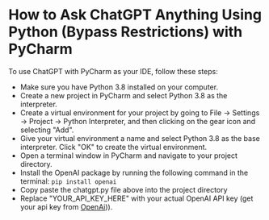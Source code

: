 # How to Ask ChatGPT Anything Using Python (Bypass Restrictions) with PyCharm

To use ChatGPT with PyCharm as your IDE, follow these steps:

- Make sure you have Python 3.8 installed on your computer.
- Create a new project in PyCharm and select Python 3.8 as the interpreter.
- Create a virtual environment for your project by going to File -> Settings -> Project -> Python Interpreter, and then clicking on the gear icon and selecting "Add".
- Give your virtual environment a name and select Python 3.8 as the base interpreter. Click "OK" to create the virtual environment.
- Open a terminal window in PyCharm and navigate to your project directory.
- Install the OpenAI package by running the following command in the terminal: `pip install openai`
- Copy paste the chatgpt.py file above into the project directory
- Replace "YOUR_API_KEY_HERE" with your actual OpenAI API key (get your api key from [OpenAi](https://platform.openai.com/overview))).
